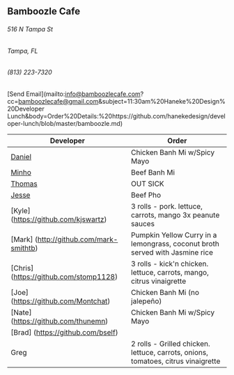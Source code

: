 ## Bamboozle Cafe
###### 516 N Tampa St
###### Tampa, FL
###### (813) 223-7320
[Send Email](mailto:info@bamboozlecafe.com?cc=bamboozlecafe@gmail.com&subject=11:30am%20Haneke%20Design%20Developer Lunch&body=Order%20Details:%20https://github.com/hanekedesign/developer-lunch/blob/master/bamboozle.md)

Developer     | Order
--------------|---------------------
[Daniel](https://github.com/dtartaglia)           	| Chicken Banh Mi w/Spicy Mayo
[Minho](https://github.com/minhochoi)               | Beef Banh Mi
[Thomas](https://github.com/ThomasKomarnicki)       | OUT SICK
[Jesse](https://github.com/jessecurry)              | Beef Pho
[Kyle] (https://github.com/kjswartz)                | 3 rolls - pork. lettuce, carrots, mango 3x peanute sauces
[Mark] (http://github.com/mark-smithtb)             | Pumpkin Yellow Curry in a lemongrass, coconut broth served with Jasmine rice
[Chris] (https://github.com/stomp1128)              | 3 rolls - kick'n chicken. lettuce, carrots, mango, citrus vinaigrette
[Joe] (https://github.com/Montchat)                 | Chicken Banh Mi (no jalepeño)
[Nate] (https://github.com/thunemn)                 | Chicken Banh Mi w/Spicy Mayo
[Brad] (https://github.com/bself)                   | 
Greg                                                | 2 rolls - Grilled chicken. lettuce, carrots, onions, tomatoes, citrus vinaigrette
